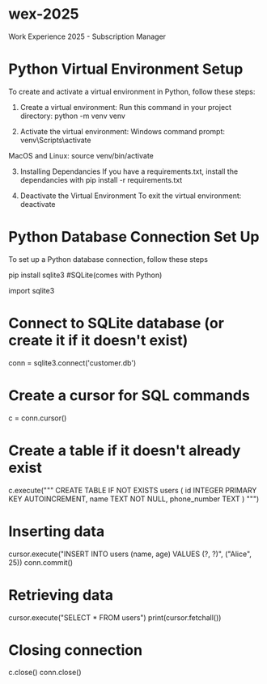 # wex-2025
Work Experience 2025 - Subscription Manager

# Python Virtual Environment Setup

To create and activate a virtual environment in Python, follow these steps:

1. Create a virtual environment:
Run this command in your project directory:
    python -m venv venv

2. Activate the virtual environment:
Windows command prompt:
    venv\Scripts\activate

MacOS and Linux:
    source venv/bin/activate

3. Installing Dependancies
If you have a requirements.txt, install the dependancies with
    pip install -r requirements.txt

4. Deactivate the Virtual Environment
To exit the virtual environment:
    deactivate

# Python Database Connection Set Up

To set up a Python database connection, follow these steps

pip install sqlite3 #SQLite(comes with Python)

import sqlite3

# Connect to SQLite database (or create it if it doesn't exist)
conn = sqlite3.connect('customer.db')

# Create a cursor for SQL commands
c = conn.cursor()

# Create a table if it doesn't already exist
c.execute("""
CREATE TABLE IF NOT EXISTS users (
    id INTEGER PRIMARY KEY AUTOINCREMENT,
    name TEXT NOT NULL,
    phone_number TEXT
)
""")

# Inserting data
cursor.execute("INSERT INTO users (name, age) VALUES (?, ?)", ("Alice", 25))
conn.commit()

# Retrieving data
cursor.execute("SELECT * FROM users")
print(cursor.fetchall())

# Closing connection
c.close()
conn.close()

